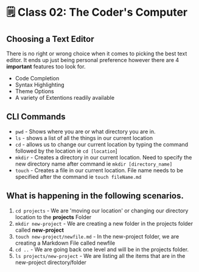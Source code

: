 # 🗒️ Class 02: The Coder's Computer

## Choosing a Text Editor
There is no right or wrong choice when it comes to picking the best text editor. It ends up just being personal preference however there are 4 **important** features too look for.
- Code Completion
- Syntax Highlighting
- Theme Options
- A variety of Extentions readily available

## CLI Commands
- `pwd` - Shows where you are or what directory you are in.
- `ls` - shows a list of all the things in our current location
- `cd` - allows us to change our current location by typing the command followed by the location ie `cd [location`]
- `mkdir` - Creates a directory in our current location. Need to specify the new directory name after command ie `mkdir [directory_name]`
- `touch` - Creates a file in our current location. File name needs to be specified after the command ie `touch fileName.md`

## What is happening in the following scenarios.

1. `cd projects` - We are 'moving our location' or changing our directory location to the **projects** Folder
2. `mkdir new-project` - We are creating a new folder in the projects folder called **new-project** 
3. `touch new-project/newfile.md` - In the new-project folder, we are creating a Markdown File called newfile
4. `cd ..` - We are going back one level and will be in the projects folder.
5. `ls projects/new-project` - We are listing all the items that are in the new-project directory/folder
